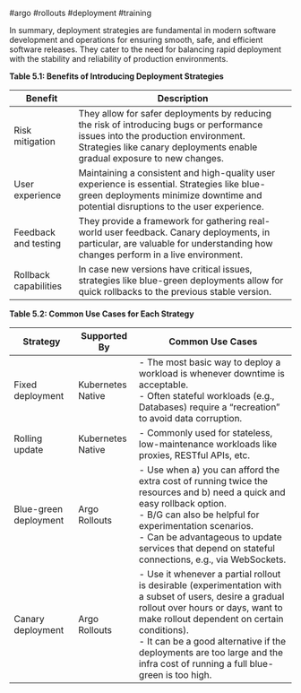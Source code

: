 #argo #rollouts #deployment #training

In summary, deployment strategies are fundamental in modern software development and operations for ensuring smooth, safe, and efficient software releases. They cater to the need for balancing rapid deployment with the stability and reliability of production environments.  

**Table 5.1: Benefits of Introducing Deployment Strategies**

| Benefit               | Description                                                                                                                                                                                                 |
| --------------------- | ----------------------------------------------------------------------------------------------------------------------------------------------------------------------------------------------------------- |
| Risk mitigation       | They allow for safer deployments by reducing the risk of introducing bugs or performance issues into the production environment. Strategies like canary deployments enable gradual exposure to new changes. |
| User experience       | Maintaining a consistent and high-quality user experience is essential. Strategies like blue-green deployments minimize downtime and potential disruptions to the user experience.                          |
| Feedback and testing  | They provide a framework for gathering real-world user feedback. Canary deployments, in particular, are valuable for understanding how changes perform in a live environment.                               |
| Rollback capabilities | In case new versions have critical issues, strategies like blue-green deployments allow for quick rollbacks to the previous stable version.                                                                 |

**Table 5.2: Common Use Cases for Each Strategy**

| Strategy              | Supported By      | Common Use Cases                                                                                                                                                                                                                                                                                                              |
| --------------------- | ----------------- | ----------------------------------------------------------------------------------------------------------------------------------------------------------------------------------------------------------------------------------------------------------------------------------------------------------------------------- |
| Fixed deployment      | Kubernetes Native | - The most basic way to deploy a workload is whenever downtime is acceptable.<br>- Often stateful workloads (e.g., Databases) require a “recreation” to avoid data corruption.                                                                                                                                                |
| Rolling update        | Kubernetes Native | - Commonly used for stateless, low-maintenance workloads like proxies, RESTful APIs, etc.                                                                                                                                                                                                                                     |
| Blue-green deployment | Argo Rollouts     | - Use when a) you can afford the extra cost of running twice the resources and b) need a quick and easy rollback option.<br>- B/G can also be helpful for experimentation scenarios.<br>- Can be advantageous to update services that depend on stateful connections, e.g., via WebSockets.                                   |
| Canary deployment     | Argo Rollouts     | - Use it whenever a partial rollout is desirable (experimentation with a subset of users, desire a gradual rollout over hours or days, want to make rollout dependent on certain conditions).<br>- It can be a good alternative if the deployments are too large and the infra cost of running a full blue-green is too high. |